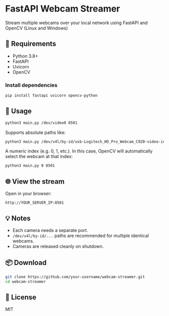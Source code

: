 # FastAPI Webcam Streamer

Stream multiple webcams over your local network using FastAPI and OpenCV (Linux and Windows)

## 🔧 Requirements

- Python 3.8+
- FastAPI
- Uvicorn
- OpenCV

### Install dependencies

```bash
pip install fastapi uvicorn opencv-python
```

## 🚀 Usage

```bash
python3 main.py /dev/video0 8501
```

Supports absolute paths like:

```bash
python3 main.py /dev/v4l/by-id/usb-Logitech_HD_Pro_Webcam_C920-video-index0 8501
```

A numeric index (e.g. 0, 1, etc.). In this case, OpenCV will automatically select the webcam at that index:
```bash
python3 main.py 0 8501
```

## 🌐 View the stream

Open in your browser:

```
http://YOUR_SERVER_IP:8501
```

## 💡 Notes

- Each camera needs a separate port.
- `/dev/v4l/by-id/...` paths are recommended for multiple identical webcams.
- Cameras are released cleanly on shutdown.

## 📦 Download

```bash
git clone https://github.com/your-username/webcam-streamer.git
cd webcam-streamer
```

## 📝 License

MIT
